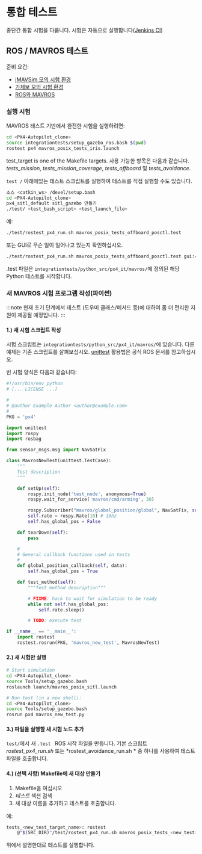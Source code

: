 # 통합 테스트

종단간 통합 시험을 다룹니다. 시험은 자동으로 실행합니다([Jenkins CI](../test_and_ci/jenkins_ci.md))

## ROS / MAVROS 테스트

준비 요건:

  * [jMAVSim 모의 시험 환경](../simulation/jmavsim.md)
  * [가제보 모의 시험 환경](../simulation/gazebo.md)
  * [ROS와 MAVROS](../simulation/ros_interface.md)

### 실행 시험

MAVROS 테스트 기반에서 완전한 시험을 실행하려면:

```sh
cd <PX4-Autopilot_clone>
source integrationtests/setup_gazebo_ros.bash $(pwd)
rostest px4 mavros_posix_tests_iris.launch
```
test_target is one of the Makefile targets. 사용 가능한 항목은 다음과 같습니다. *tests_mission*, *tests_mission_coverage*, *tests_offboard* 및 *tests_avoidance*.

`test /` 아래에있는 테스트 스크립트를 실행하여 테스트를 직접 실행할 수도 있습니다.
```sh
소스 <catkin_ws> /devel/setup.bash
cd <PX4-Autopilot_clone>
px4_sitl_default sitl_gazebo 만들기
./test/ <test_bash_script> <test_launch_file>
```

예:
```sh
./test/rostest_px4_run.sh mavros_posix_tests_offboard_posctl.test
```

또는 GUI로 무슨 일이 일어나고 있는지 확인하십시오.

```sh
./test/rostest_px4_run.sh mavros_posix_tests_offboard_posctl.test gui:=true headless:=false
```

.test 파일은 `integrationtests/python_src/px4_it/mavros/`에 정의된 해당 Python 테스트를 시작합니다.


### 새 MAVROS 시험 프로그램 작성(파이썬)

:::note
현재 초기 단계에서 테스트 (도우미 클래스/메서드 등)에 대하여 좀 더 편리한 지원이 제공될 예정입니다.
:::

#### 1.) 새 시험 스크립트 작성

시험 스크립트는 `integrationtests/python_src/px4_it/mavros/`에 있습니다. 다른 예제는 기존 스크립트를 살펴보십시오. [unittest](http://wiki.ros.org/unittest) 활용법은 공식 ROS 문서를 참고하십시오.


빈 시험 양식은 다음과 같습니다:

```python
#!/usr/bin/env python
# [... LICENSE ...]

#
# @author Example Author <author@example.com>
#
PKG = 'px4'

import unittest
import rospy
import rosbag

from sensor_msgs.msg import NavSatFix

class MavrosNewTest(unittest.TestCase):
    """
    Test description
    """

    def setUp(self):
        rospy.init_node('test_node', anonymous=True)
        rospy.wait_for_service('mavros/cmd/arming', 30)

        rospy.Subscriber("mavros/global_position/global", NavSatFix, self.global_position_callback)
        self.rate = rospy.Rate(10) # 10hz
        self.has_global_pos = False

    def tearDown(self):
        pass

    #
    # General callback functions used in tests
    #
    def global_position_callback(self, data):
        self.has_global_pos = True

    def test_method(self):
        """Test method description"""

        # FIXME: hack to wait for simulation to be ready
        while not self.has_global_pos:
            self.rate.sleep()

        # TODO: execute test

if __name__ == '__main__':
    import rostest
    rostest.rosrun(PKG, 'mavros_new_test', MavrosNewTest)
```

#### 2.) 새 시험만 실행

```sh
# Start simulation
cd <PX4-Autopilot_clone>
source Tools/setup_gazebo.bash
roslaunch launch/mavros_posix_sitl.launch

# Run test (in a new shell):
cd <PX4-Autopilot_clone>
source Tools/setup_gazebo.bash
rosrun px4 mavros_new_test.py
```

#### 3.) 파일을 실행할 새 시험 노드 추가

`test/`에서 새 `.test ` ROS 시작 파일을 만듭니다. 기본 스크립트 *rostest_px4_run.sh* 또는 *rostest_avoidance_run.sh * 중 하나를 사용하여 테스트 파일을 호출합니다.

#### 4.) (선택 사항) Makefile에 새 대상 만들기
1. Makefile을 여십시오
2. *테스트* 섹션 검색
3. 새 대상 이름을 추가하고 테스트를 호출합니다.

예:
```sh
tests_<new_test_target_name>: rostest
    @"$(SRC_DIR)"/test/rostest_px4_run.sh mavros_posix_tests_<new_test>.test
```

위에서 설명한대로 테스트를 실행합니다.
